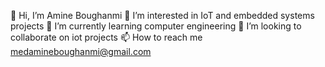 👋 Hi, I’m Amine Boughanmi
👀 I’m interested in IoT and embedded systems projects
🌱 I’m currently learning computer engineering
💞️ I’m looking to collaborate on iot projects
📫 How to reach me medamineboughanmi@gmail.com
